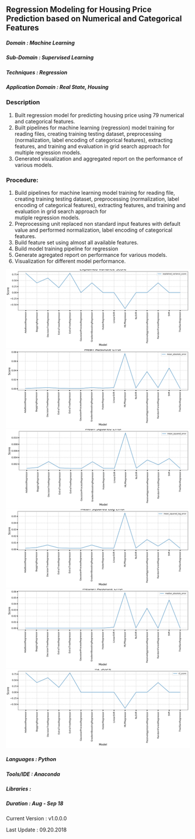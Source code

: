 ## Regression Modeling for Housing Price Prediction based on Numerical and Categorical Features

##### Domain             : Machine Learning
##### Sub-Domain         : Supervised Learning
##### Techniques         : Regression
##### Application Domain :  Real State, Housing 


### Description
1. Built regression model for predicting housing price using 79 numerical and categorical features.
2. Built pipelines for machine learning (regression) model training for reading files, creating training testing dataset, preprocessing (normalization, label encoding of categorical features), extracting features, and training and evaluation in grid search approach for multiple regression models.
3. Generated visualization and aggregated report on the performance of various models.

### Procedure:

1. Build pipelines for machine learning model training for reading file, creating training testing dataset, preprocessing 
   (normalization, label encoding of categorical features), extracting features, and training and evaluation in grid search approach for   
   mutiple regression models.
2. Preprocessing unit replaced non standard input features with default value and performed normalization, label encoding of categorical  
   features.
3. Build feature set using almost all available features.
4. Build model training pipeline for regression
5. Generate agregated report on performance for various models.
6. Visualization for different model performance.

<kbd>

<img src=https://github.com/anjanatiha/House-Prices-Advanced-Regression-Techniques/blob/master/output/visualization/explained_variance_score.png>



<img src=https://github.com/anjanatiha/House-Prices-Advanced-Regression-Techniques/blob/master/output/visualization/mean_absolute_error.png>

<img src=https://github.com/anjanatiha/House-Prices-Advanced-Regression-Techniques/blob/master/output/visualization/mean_squared_error.png>

<img src=https://github.com/anjanatiha/House-Prices-Advanced-Regression-Techniques/blob/master/output/visualization/mean_squared_log_error.png>

<img src=https://github.com/anjanatiha/House-Prices-Advanced-Regression-Techniques/blob/master/output/visualization/median_absolute_error.png>

<img src=https://github.com/anjanatiha/House-Prices-Advanced-Regression-Techniques/blob/master/output/visualization/r2_score.png>

</kbd>

##### Languages   : Python
##### Tools/IDE   : Anaconda
##### Libraries   : 

##### Duration    : Aug - Sep 18

Current Version  : v1.0.0.0

Last Update      : 09.20.2018
